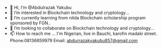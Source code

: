 - 👋 Hi, I’m @Abdulrazak Yakubu
- 👀 I’m interested in Blockchain technology and cryptology...
- 🌱 I’m currently learning from nitda Blockchain scholarship program sponsored by FGN..
- 💞️ I’m looking to collaborate on Blockchain technology and cryptology...
- 📫 How to reach me ... I'm Nigerian, live in Bauchi, karofin madaki street.
Phone:08136659979
Email: abdurrazakyakubu857@gmail.com
<!---
Abdulrazak101/Abdulrazak101 is a ✨ special ✨ repository because its `README.md` (this file) appears on your GitHub profile.
You can click the Preview link to take a look at your changes.
--->
